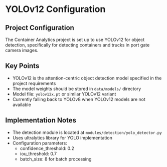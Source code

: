 # YOLOv12 Configuration

## Project Configuration
The Container Analytics project is set up to use YOLOv12 for object detection, specifically for detecting containers and trucks in port gate camera images.

## Key Points
- YOLOv12 is the attention-centric object detection model specified in the project requirements
- The model weights should be stored in `data/models/` directory 
- Model file: `yolov12x.pt` or similar YOLOv12 variant
- Currently falling back to YOLOv8 when YOLOv12 models are not available

## Implementation Notes
- The detection module is located at `modules/detection/yolo_detector.py`
- Uses ultralytics library for YOLO implementation
- Configuration parameters:
  - confidence_threshold: 0.2
  - iou_threshold: 0.7
  - batch_size: 8 for batch processing

